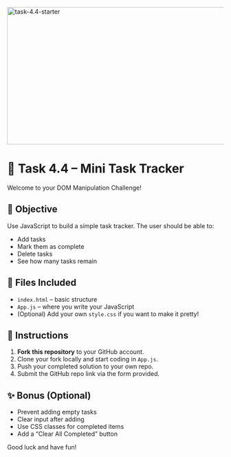 <img src="https://socialify.git.ci/dlozilab/task-4.4-starter/image?language=1&owner=1&name=1&stargazers=1&theme=Light" alt="task-4.4-starter" width="640" height="320" />

# 📝 Task 4.4 – Mini Task Tracker

Welcome to your DOM Manipulation Challenge!

## 🚀 Objective
Use JavaScript to build a simple task tracker. The user should be able to:

- Add tasks
- Mark them as complete
- Delete tasks
- See how many tasks remain

## 📁 Files Included
- `index.html` – basic structure
- `App.js` – where you write your JavaScript
- (Optional) Add your own `style.css` if you want to make it pretty!

## 📌 Instructions
1. **Fork this repository** to your GitHub account.
2. Clone your fork locally and start coding in `App.js`.
3. Push your completed solution to your own repo.
4. Submit the GitHub repo link via the form provided.

## ✨ Bonus (Optional)
- Prevent adding empty tasks
- Clear input after adding
- Use CSS classes for completed items
- Add a “Clear All Completed” button

Good luck and have fun!
